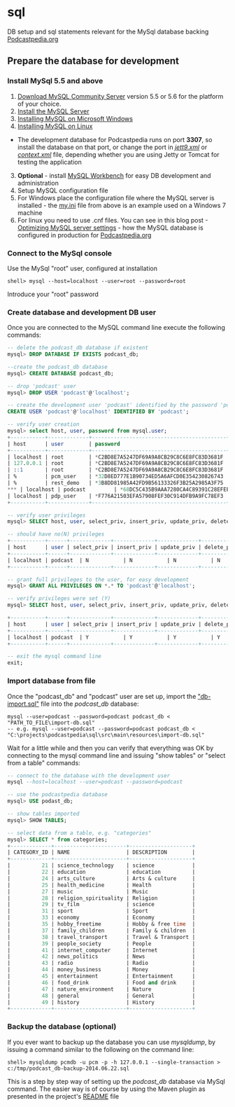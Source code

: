 sql
================

DB setup and sql statements relevant for the MySql database backing [Podcastpedia.org](http://www.podcastpedia.org)

## Prepare the database for development

### Install MySql 5.5 and above
1. [Download MySQL Community Server](http://dev.mysql.com/downloads/mysql/) version 5.5 or 5.6 for the platform of your choice. 
2. [Install the MySQL Server](http://dev.mysql.com/doc/refman/5.6/en/installing.html)
  1. [Installing MySQL on Microsoft Windows](http://dev.mysql.com/doc/refman/5.6/en/windows-installation.html)
  2. [Installing MySQL on Linux](http://dev.mysql.com/doc/refman/5.6/en/linux-installation.html)
  * The development database for Podcastpedia runs on port **3307**, so install the database on that port, or change the port in [_jett9.xml_](../../web-ui/src/main/resources/config/jetty9.xml) or [_context.xml_](https://github.com/podcastpedia/podcastpedia-web/blob/master/src/main/webapp/META-INF/context.xml) file, depending whether you are using Jetty or Tomcat for testing the application 
3. __Optional__ - install [MySQL Workbench](http://www.mysql.com/products/workbench/) for easy DB development and administration
4. Setup MySQL configuration file
  1. For Windows place the configuration file where the MySQL server is installed - the [my.ini](src/main/resources/my.ini) file from above is an example used on a Windows 7 machine 
  2. For linux you need to use .cnf files. You can see in this blog post -[Optimizing MySQL server settings](http://www.codingpedia.org/ama/optimizing-mysql-server-settings/) - how the MySQL database is configured in production for [Podcastpedia.org](http://www.podcastpedia.org)

### Connect to the MySql console
Use the MySql "root" user, configured at installation
```
shell> mysql --host=localhost --user=root --password=root
```
Introduce your "root" password

### Create database and development DB user
Once you are connected to the MySQL command line execute the following commands:
```sql
-- delete the podcast_db database if existent
mysql> DROP DATABASE IF EXISTS podcast_db;

--create the podcast_db database
mysql> CREATE DATABASE podcast_db; 

-- drop 'podcast' user
mysql> DROP USER 'podcast'@'localhost';

-- create the development user 'podcast' identified by the password 'podcast'
CREATE USER 'podcast'@'localhost' IDENTIFIED BY 'podcast';

-- verify user creation
mysql> select host, user, password from mysql.user;
+-----------+-------------+-------------------------------------------+
| host      | user        | password                                  |
+-----------+-------------+-------------------------------------------+
| localhost | root        | *C2BD8E7A5247DF69A9A8CB29C8C6E8FC83D3681F |
| 127.0.0.1 | root        | *C2BD8E7A5247DF69A9A8CB29C8C6E8FC83D3681F |
| ::1       | root        | *C2BD8E7A5247DF69A9A8CB29C8C6E8FC83D3681F |
| %         | pcm_user    | *32D8ED777E1B90734ED5A6AFCD0E354230826743 |
| %         | rest_demo   | *3B8DD81985A42FD9B56133326F3B25A2985A3F75 |
*** | localhost | podcast         | *68DC5C435B9AAA7280CA4C89391C28EFEEC0E946 |***
| localhost | pdp_user    | *F776A21503EFA57908FEF30C914DFB9A9FC78EF3 |
+-----------+-------------+-------------------------------------------+

-- verify user privileges
mysql> SELECT host, user, select_priv, insert_priv, update_priv, delete_priv, create_priv, alter_priv, password FROM mysql.user WHERE user='podcast';

-- should have no(N) privileges
+-----------+------+-------------+-------------+-------------+-------------+-------------+------------+-
| host      | user | select_priv | insert_priv | update_priv | delete_priv | create_priv | alter_priv |
+-----------+------+-------------+-------------+-------------+-------------+-------------+------------+-
| localhost | podcast  | N           | N           | N           | N           | N           | N          |
+-----------+------+-------------+-------------+-------------+-------------+-------------+------------+-

-- grant full privileges to the user, for easy development
mysql> GRANT ALL PRIVILEGES ON *.* TO 'podcast'@'localhost';

-- verify privileges were set (Y)
mysql> SELECT host, user, select_priv, insert_priv, update_priv, delete_priv, create_priv, alter_priv, password FROM mysql.user WHERE user='podcast';

+-----------+------+-------------+-------------+-------------+-------------+-------------+------------+
| host      | user | select_priv | insert_priv | update_priv | delete_priv | create_priv | alter_priv |
+-----------+------+-------------+-------------+-------------+-------------+-------------+------------+
| localhost | podcast  | Y           | Y           | Y           | Y           | Y           | Y          |
+-----------+------+-------------+-------------+-------------+-------------+-------------+------------+

-- exit the mysql command line
exit;
```

### Import database from file
Once the "podcast_db" and "podcast" user are set up, import the ["db-import.sql"](src/main/resources/import-db.sql) file into the _podcast_db_ database:
```
mysql --user=podcast --password=podcast podcast_db < "PATH_TO_FILE\import-db.sql"
-- e.g. mysql --user=podcast --password=podcast podcast_db < "C:\projects\podcastpedia\sql\src\main\resources\import-db.sql"
```
Wait for a little while and then you can verify that everything was OK by connecting to the mysql command line and issuing "show tables" or "select from a table" commands:
```sql 
-- connect to the database with the development user
mysql --host=localhost --user=podcast --password=podcast

-- use the podcastpedia database
mysql> USE podast_db;

-- show tables imported
mysql> SHOW TABLES; 

-- select data from a table, e.g. "categories"
mysql> SELECT * from categories;
+-------------+-----------------------+--------------------+
| CATEGORY_ID | NAME                  | DESCRIPTION        |
+-------------+-----------------------+--------------------+
|          21 | science_technology    | science            |
|          22 | education             | education          |
|          24 | arts_culture          | Arts & culture     |
|          25 | health_medicine       | Health             |
|          27 | music                 | Music              |
|          28 | religion_spirituality | Religion           |
|          29 | tv_film               | science            |
|          31 | sport                 | Sport              |
|          33 | economy               | Economy            |
|          35 | hobby_freetime        | Hobby & free time  |
|          37 | family_children       | Family & children  |
|          38 | travel_transport      | Travel & Transport |
|          39 | people_society        | People             |
|          41 | internet_computer     | Internet           |
|          42 | news_politics         | News               |
|          43 | radio                 | Radio              |
|          44 | money_business        | Money              |
|          45 | entertainment         | Entertainment      |
|          46 | food_drink            | Food and drink     |
|          47 | nature_environment    | Nature             |
|          48 | general               | General            |
|          49 | history               | History            |
+-------------+-----------------------+--------------------+
```
### Backup the database (optional)
If you ever want to backup up the database you can use _mysqldump_, by issuing a command similar to the following on the command line:
```
shell> mysqldump pcmdb -u pcm -p -h 127.0.0.1 --single-transaction > c:/tmp/podcast_db-backup-2014.06.22.sql
```
This is a step by step way of setting up the _podcast_db_ database via MySql command. The easier way is of course by using the Maven plugin as presented in the project's [README](../README.md) file


